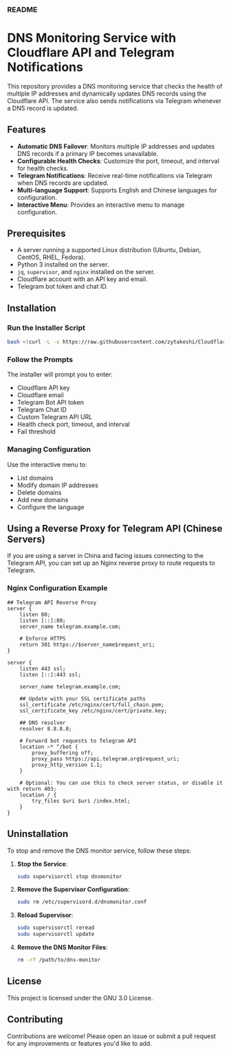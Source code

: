 ### README

# DNS Monitoring Service with Cloudflare API and Telegram Notifications

This repository provides a DNS monitoring service that checks the health of multiple IP addresses and dynamically updates DNS records using the Cloudflare API. The service also sends notifications via Telegram whenever a DNS record is updated.

## Features
- **Automatic DNS Failover**: Monitors multiple IP addresses and updates DNS records if a primary IP becomes unavailable.
- **Configurable Health Checks**: Customize the port, timeout, and interval for health checks.
- **Telegram Notifications**: Receive real-time notifications via Telegram when DNS records are updated.
- **Multi-language Support**: Supports English and Chinese languages for configuration.
- **Interactive Menu**: Provides an interactive menu to manage configuration.

## Prerequisites
- A server running a supported Linux distribution (Ubuntu, Debian, CentOS, RHEL, Fedora).
- Python 3 installed on the server.
- `jq`, `supervisor`, and `nginx` installed on the server.
- Cloudflare account with an API key and email.
- Telegram bot token and chat ID.

## Installation

### Run the Installer Script
```bash
bash <(curl -L -s https://raw.githubusercontent.com/zytakeshi/CloudflareDnsFailoverForVpns/main/setup_dns_monitor.sh)
```

### Follow the Prompts
The installer will prompt you to enter:
- Cloudflare API key
- Cloudflare email
- Telegram Bot API token
- Telegram Chat ID
- Custom Telegram API URL
- Health check port, timeout, and interval
- Fail threshold

### Managing Configuration
Use the interactive menu to:
- List domains
- Modify domain IP addresses
- Delete domains
- Add new domains
- Configure the language

## Using a Reverse Proxy for Telegram API (Chinese Servers)
If you are using a server in China and facing issues connecting to the Telegram API, you can set up an Nginx reverse proxy to route requests to Telegram.

### Nginx Configuration Example
```nginx
## Telegram API Reverse Proxy
server {
    listen 80;
    listen [::]:80;
    server_name telegram.example.com;

    # Enforce HTTPS
    return 301 https://$server_name$request_uri;
}

server {
    listen 443 ssl;
    listen [::]:443 ssl;

    server_name telegram.example.com;

    ## Update with your SSL certificate paths
    ssl_certificate /etc/nginx/cert/full_chain.pem;
    ssl_certificate_key /etc/nginx/cert/private.key;

    ## DNS resolver
    resolver 8.8.8.8;

    # Forward bot requests to Telegram API
    location ~* ^/bot {
        proxy_buffering off;
        proxy_pass https://api.telegram.org$request_uri;
        proxy_http_version 1.1;
    }

    # Optional: You can use this to check server status, or disable it with return 403;
    location / {
        try_files $uri $uri /index.html;
    }
}
```

## Uninstallation
To stop and remove the DNS monitor service, follow these steps:

1. **Stop the Service**:
   ```bash
   sudo supervisorctl stop dnsmonitor
   ```

2. **Remove the Supervisor Configuration**:
   ```bash
   sudo rm /etc/supervisord.d/dnsmonitor.conf
   ```

3. **Reload Supervisor**:
   ```bash
   sudo supervisorctl reread
   sudo supervisorctl update
   ```

4. **Remove the DNS Monitor Files**:
   ```bash
   rm -rf /path/to/dns-monitor
   ```

## License
This project is licensed under the GNU 3.0 License.

## Contributing
Contributions are welcome! Please open an issue or submit a pull request for any improvements or features you'd like to add.
